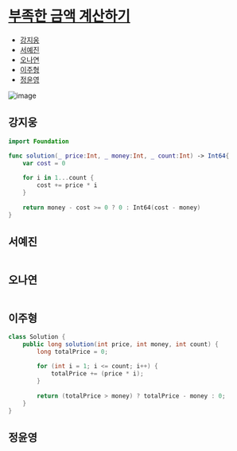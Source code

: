 
# [부족한 금액 계산하기](https://programmers.co.kr/learn/courses/30/lessons/82612)

- [강지웅](#강지웅)
- [서예진](#서예진)
- [오나연](#오나연)
- [이주형](#이주형)
- [정윤영](#정윤영)

![image](https://user-images.githubusercontent.com/56468120/164585500-bc7c45f8-7694-4ad0-8173-2ed59b3f23a3.png)

## 강지웅
```swift
import Foundation

func solution(_ price:Int, _ money:Int, _ count:Int) -> Int64{
    var cost = 0
    
    for i in 1...count {
        cost += price * i
    }
    
    return money - cost >= 0 ? 0 : Int64(cost - money)
}
```
## 서예진
```java

```

## 오나연
```java

```

## 이주형
```java
class Solution {
    public long solution(int price, int money, int count) {
        long totalPrice = 0;
        
        for (int i = 1; i <= count; i++) {
            totalPrice += (price * i);
        }
        
        return (totalPrice > money) ? totalPrice - money : 0;
    }
}
```

## 정윤영
```java

```
